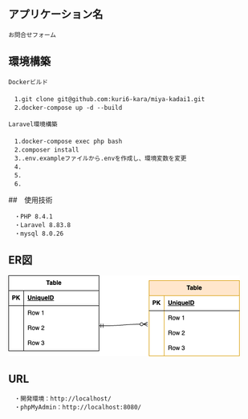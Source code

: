 ## アプリケーション名
```
お問合せフォーム
```

## 環境構築
```
Dockerビルド
　
　1.git clone git@github.com:kuri6-kara/miya-kadai1.git
　2.docker-compose up -d --build

Laravel環境構築
　
　1.docker-compose exec php bash
　2.composer install
　3..env.exampleファイルから.envを作成し、環境変数を変更
　4.
　5.
　6.
```

##　使用技術
```
　・PHP 8.4.1
　・Laravel 8.83.8
　・mysql 8.0.26
```

## ER図
![ER図](ER.drawio.png)

## URL
```
　・開発環境：http://localhost/
　・phpMyAdmin：http://localhost:8080/
```